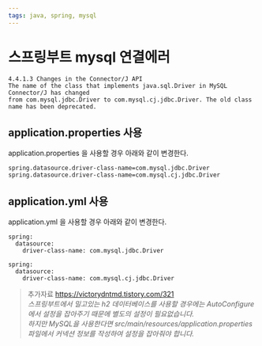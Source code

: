 ```yaml
---
tags: java, spring, mysql
---
```

# 스프링부트 mysql 연결에러
```
4.4.1.3 Changes in the Connector/J API
The name of the class that implements java.sql.Driver in MySQL Connector/J has changed 
from com.mysql.jdbc.Driver to com.mysql.cj.jdbc.Driver. The old class name has been deprecated.
```


## application.properties 사용
application.properties 을 사용할 경우 아래와 같이 변경한다.

```
spring.datasource.driver-class-name=com.mysql.jdbc.Driver
spring.datasource.driver-class-name=com.mysql.cj.jdbc.Driver
```
 

## application.yml 사용
application.yml 을 사용할 경우 아래와 같이 변경한다.
```
spring:
  datasource:
    driver-class-name: com.mysql.jdbc.Driver

spring:
  datasource:
    driver-class-name: com.mysql.cj.jdbc.Driver
```

> 추가자료 https://victorydntmd.tistory.com/321 \
_스프링부트에서 밀고있는 h2 데이터베이스를 사용할 경우에는 AutoConfigure에서 설정을 잡아주기 때문에 별도의 설정이 필요없습니다._ \
_하지만 MySQL을 사용한다면 src/main/resources/application.properties 파일에서 커넥션 정보를 작성하여 설정을 잡아줘야 합니다._
